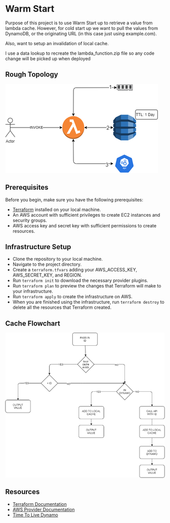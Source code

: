 # Warm Start

Purpose of this project is to use Warm Start up to retrieve a value from lambda cache.  However, for cold start up we want to pull the values from DynamoDB, or the originating URL (in this case just using example.com).

Also, want to setup an invalidation of local cache.

I use a data lookup to recreate the lambda_function.zip file so any code change will be picked up when deployed

## Rough Topology

![topology](./documentation/WarmStartup-Topology.png)

## Prerequisites
Before you begin, make sure you have the following prerequisites:

* [Terraform](https://developer.hashicorp.com/terraform/tutorials/aws-get-started/install-cli) installed on your local machine.
* An AWS account with sufficient privileges to create EC2 instances and security groups.
* AWS access key and secret key with sufficient permissions to create resources.


## Infrastructure Setup

* Clone the repository to your local machine.
* Navigate to the project directory.
* Create a `terraform.tfvars` adding your AWS_ACCESS_KEY, AWS_SECRET_KEY, and REGION.
* Run `terraform init` to download the necessary provider plugins.
* Run `terraform plan` to preview the changes that Terraform will make to your infrastructure.
* Run `terraform apply` to create the infrastructure on AWS.
* When you are finished using the infrastructure, run `terraform destroy` to delete all the resources that Terraform created.


## Cache Flowchart

![logicflow](./documentation/FlowDiagram.png)

## Resources

* [Terraform Documentation](https://developer.hashicorp.com/terraform/docs)
* [AWS Provider Documentation](https://registry.terraform.io/providers/hashicorp/aws/latest/docs)
* [Time To Live Dynamo](http://i-cloudconsulting.com/aws-dynamodb-ttl-setting-up-grammatically/)